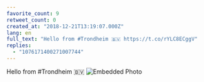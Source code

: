 ```yaml
---
favorite_count: 9
retweet_count: 0
created_at: "2018-12-21T13:19:07.000Z"
lang: en
full_text: "Hello from #Trondheim 🇧🇻 https://t.co/rYLC8ECggV"
replies:
  - "1076171400271007744"
---
```


Hello from #Trondheim 🇧🇻
![Embedded Photo](https://twitter-media-coderbyheart.s3.eu-north-1.amazonaws.com/1076104781419159552-Du8XljpW0AEqAS4.jpg)
